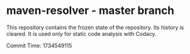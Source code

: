 # maven-resolver - master branch

This repository contains the frozen state of the repository.
Its history is cleared. It is used only for static code
analysis with Codacy.

Commit Time: 1734549115